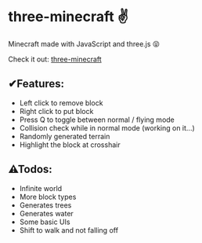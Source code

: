 # three-minecraft ✌

Minecraft made with JavaScript and three.js 😝

Check it out: [three-minecraft](https://three-minecraft.netlify.app/)

## ✔Features:
- Left click to remove block
- Right click to put block
- Press Q to toggle between normal / flying mode
- Collision check while in normal mode (working on it...)
- Randomly generated terrain
- Highlight the block at crosshair

## ⚠Todos:
- Infinite world
- More block types
- Generates trees
- Generates water
- Some basic UIs
- Shift to walk and not falling off
